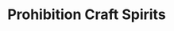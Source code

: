 ---
title: "Prohibition Craft Spirits"
url: /louisville/prohibition-craft-spirits/
shop: alcohol
---